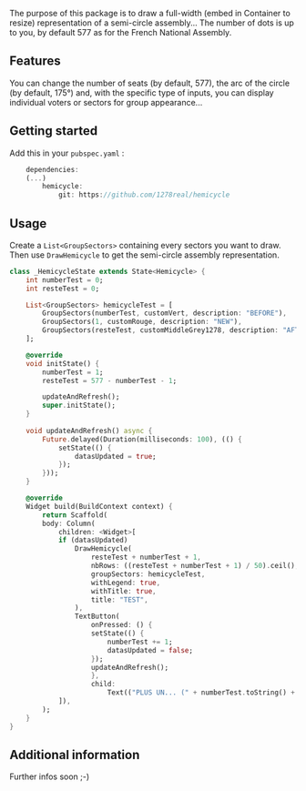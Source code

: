 <!-- 
This README describes the package. If you publish this package to pub.dev,
this README's contents appear on the landing page for your package.

For information about how to write a good package README, see the guide for
[writing package pages](https://dart.dev/guides/libraries/writing-package-pages). 

For general information about developing packages, see the Dart guide for
[creating packages](https://dart.dev/guides/libraries/create-library-packages)
and the Flutter guide for
[developing packages and plugins](https://flutter.dev/developing-packages). 
-->

The purpose of this package is to draw a full-width (embed in Container to resize) representation of a semi-circle assembly...
The number of dots is up to you, by default 577 as for the French National Assembly.

## Features

You can change the number of seats (by default, 577), the arc of the circle (by default, 175°) and, with the specific type of inputs, you can display individual voters or sectors for group appearance...

## Getting started

Add this in your ```pubspec.yaml``` :
```dart
    dependencies:
    (...)
        hemicycle:
            git: https://github.com/1278real/hemicycle
```

## Usage

Create a ```List<GroupSectors>``` containing every sectors you want to draw.
Then use ```DrawHemicycle``` to get the semi-circle assembly representation. 

```dart
class _HemicycleState extends State<Hemicycle> {
    int numberTest = 0;
    int resteTest = 0;

    List<GroupSectors> hemicycleTest = [
        GroupSectors(numberTest, customVert, description: "BEFORE"),
        GroupSectors(1, customRouge, description: "NEW"),
        GroupSectors(resteTest, customMiddleGrey1278, description: "AFTER")
    ];

    @override
    void initState() {
        numberTest = 1;
        resteTest = 577 - numberTest - 1;

        updateAndRefresh();
        super.initState();
    }
    
    void updateAndRefresh() async {
        Future.delayed(Duration(milliseconds: 100), (() {
            setState(() {
                datasUpdated = true;
            });
        }));
    }

    @override
    Widget build(BuildContext context) {
        return Scaffold(
        body: Column(
            children: <Widget>[
            if (datasUpdated)
                DrawHemicycle(
                    resteTest + numberTest + 1,
                    nbRows: ((resteTest + numberTest + 1) / 50).ceil(),
                    groupSectors: hemicycleTest,
                    withLegend: true,
                    withTitle: true,
                    title: "TEST",
                ),
                TextButton(
                    onPressed: () {
                    setState(() {
                        numberTest += 1;
                        datasUpdated = false;
                    });
                    updateAndRefresh();
                    },
                    child:
                        Text(("PLUS UN... (" + numberTest.toString() + ")"))),
            ]),
        );
    }
}
```

## Additional information

Further infos soon ;-)